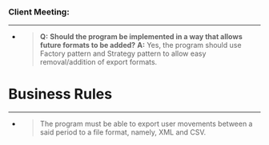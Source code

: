 ### Client Meeting:
___

* >**Q:** **Should the program be implemented in a way that allows future formats to be added?**
  >**A:** Yes, the program should use Factory pattern and Strategy pattern to allow easy removal/addition of export formats.
  
# Business Rules
___

* > The program must be able to export user movements between a said period to a file format, namely, XML and CSV.
